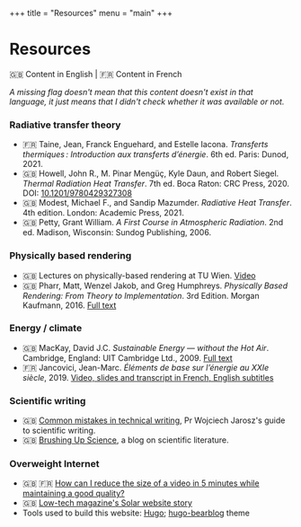 +++
title = "Resources"
menu = "main"
+++

# Resources

🇬🇧 Content in English | 🇫🇷 Content in French

*A missing flag doesn't mean that this content doesn't exist in that language, it just means that I didn't check whether it was available or not.*

### Radiative transfer theory

* 🇫🇷 Taine, Jean, Franck Enguehard, and Estelle Iacona. *Transferts thermiques : Introduction aux transferts d’énergie*. 6th ed. Paris: Dunod, 2021.
* 🇬🇧 Howell, John R., M. Pinar Mengüç, Kyle Daun, and Robert Siegel. *Thermal Radiation Heat Transfer*. 7th ed. Boca Raton: CRC Press, 2020. DOI: [10.1201/9780429327308](https://doi.org/10.1201/9780429327308)
* 🇬🇧 Modest, Michael F., and Sandip Mazumder. *Radiative Heat Transfer*. 4th edition. London: Academic Press, 2021.
* 🇬🇧 Petty, Grant William. *A First Course in Atmospheric Radiation*. 2nd ed. Madison, Wisconsin: Sundog Publishing, 2006.

### Physically based rendering

* 🇬🇧 Lectures on physically-based rendering at TU Wien. [Video](https://www.youtube.com/watch?v=5sY_hoh_IDc&list=PLmIqTlJ6KsE2yXzeq02hqCDpOdtj6n6A9)
* 🇬🇧 Pharr, Matt, Wenzel Jakob, and Greg Humphreys. *Physically Based Rendering: From Theory to Implementation*. 3rd Edition. Morgan Kaufmann, 2016. [Full text](https://www.pbr-book.org/)

### Energy / climate

* 🇬🇧 MacKay, David J.C. *Sustainable Energy — without the Hot Air*. Cambridge, England: UIT Cambridge Ltd., 2009. [Full text](http://withouthotair.com)
* 🇫🇷 Jancovici, Jean-Marc. *Éléments de base sur l’énergie au XXIe siècle*, 2019. [Video, slides and transcript in French, English subtitles](https://jancovici.com/publications-et-co/cours-mines-paristech-2019/cours-mines-paris-tech-juin-2019/)

### Scientific writing

* 🇬🇧 [Common mistakes in technical writing](https://cs.dartmouth.edu/~wjarosz/writing.md.html), Pr Wojciech Jarosz's guide to scientific writing.
* 🇬🇧 [Brushing Up Science](https://brushingupscience.com/), a blog on scientific literature.

### Overweight Internet

* 🇬🇧 🇫🇷 [How can I reduce the size of a video in 5 minutes while maintaining a good quality?](https://theshiftproject.org/en/guide-reduce-weight-video-5-minutes/)
* 🇬🇧 [Low-tech magazine's Solar website story](https://solar.lowtechmagazine.com/2020/01/how-sustainable-is-a-solar-powered-website.html)
* Tools used to build this website: [Hugo](https://gohugo.io/); [hugo-bearblog](https://github.com/janraasch/hugo-bearblog/) theme
